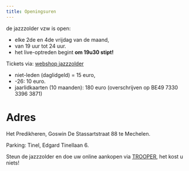 ```yaml
---
title: Openingsuren
---
```


de jazzzolder vzw is open:

- elke 2de en 4de vrijdag van de maand,
- van 19 uur tot 24 uur.
- het live-optreden begint **om 19u30 stipt!**

Tickets via: [webshop jazzzolder](https://ticketshop.ticketmatic.com/mechelen/jazzzolder)

- niet-leden (daglidgeld) = 15 euro,
- -26: 10 euro.
- jaarlidkaarten (10 maanden): 180 euro (overschrijven op BE49 7330 3396 3871)

# Adres

Het Predikheren, Goswin De Stassartstraat 88 te Mechelen.

Parking: Tinel, Edgard Tinellaan 6.

Steun de jazzzolder en doe uw online aankopen via [TROOPER](https://www.trooper.be/nl/trooperverenigingen/jazzzolder), het kost u niets!
